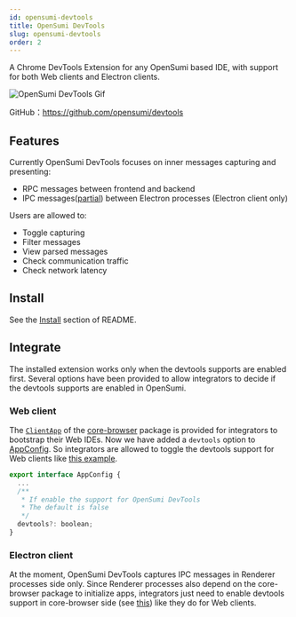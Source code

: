 ```yaml
---
id: opensumi-devtools
title: OpenSumi DevTools
slug: opensumi-devtools
order: 2
---
```


A Chrome DevTools Extension for any OpenSumi based IDE, with support for both Web clients and Electron clients.

![OpenSumi DevTools Gif](https://img.alicdn.com/imgextra/i2/O1CN01kCf4wE254ga71iSmB_!!6000000007473-1-tps-1164-879.gif)

GitHub：https://github.com/opensumi/devtools

## Features

Currently OpenSumi DevTools focuses on inner messages capturing and presenting:

- RPC messages between frontend and backend
- IPC messages([partial](https://github.com/opensumi/core/issues/2359#issuecomment-1495977098)) between Electron processes (Electron client only)

Users are allowed to:

- Toggle capturing
- Filter messages
- View parsed messages
- Check communication traffic
- Check network latency

## Install

See the [Install](https://github.com/opensumi/devtools#install) section of README.

## Integrate

The installed extension works only when the devtools supports are enabled first. Several options have been provided to allow integrators to decide if the devtools supports are enabled in OpenSumi.

### Web client

The [`ClientApp`](https://github.com/opensumi/core/blob/main/packages/core-browser/src/bootstrap/app.ts) of the [core-browser](https://github.com/opensumi/core/tree/main/packages/core-browser) package is provided for integrators to bootstrap their Web IDEs. Now we have added a `devtools` option to [AppConfig](https://github.com/opensumi/core/blob/main/packages/core-browser/src/react-providers/config-provider.tsx). So integrators are allowed to toggle the devtools support for Web clients like [this
example](https://github.com/opensumi/core/blob/main/packages/startup/entry/web/app.tsx).

```javascript
export interface AppConfig {
  ...
  /**
   * If enable the support for OpenSumi DevTools
   * The default is false
   */
  devtools?: boolean;
}
```

### Electron client

At the moment, OpenSumi DevTools captures IPC messages in Renderer processes side only. Since Renderer processes also depend on the core-browser package to initialize apps, integrators just need to enable devtools support in core-browser side (see [this](https://github.com/opensumi/core/blob/main/tools/electron/src/browser/index.ts)) like they do for Web clients.
